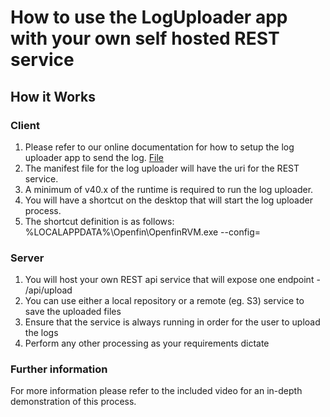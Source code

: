 # How to use the LogUploader app with your own self hosted REST service

## How it Works

### Client

1. Please refer to our online documentation for how to setup the log uploader app to send the log. [File](https://developers.openfin.co/of-docs/docs/log-uploader)
2. The manifest file for the log uploader will have the uri for the REST service.
3. A minimum of v40.x of the runtime is required to run the log uploader.
4. You will have a shortcut on the desktop that will start the log uploader process.
5. The shortcut definition is as follows: %LOCALAPPDATA%\Openfin\OpenfinRVM.exe --config=<http or https link to the location of the manifest file>

### Server

1. You will host your own REST api service that will expose one endpoint - /api/upload
2. You can use either a local repository or a remote (eg. S3) service to save the uploaded files
3. Ensure that the service is always running in order for the user to upload the logs
4. Perform any other processing as your requirements dictate

### Further information

For more information please refer to the included video for an in-depth demonstration of this process.
